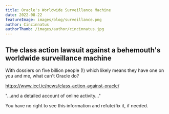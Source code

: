 ```yaml
---
title: Oracle's Worldwide Surveillance Machine
date: 2022-08-22
featureImage: images/blog/surveillance.png
author: Cincinnatus
authorThumb: /images/author/cincinnatus.jpg 
---
```


## The class action lawsuit against a behemouth's worldwide surveillance machine

With dossiers on five billion people (!) which likely means they have one on you and me, what can't Oracle do?

https://www.iccl.ie/news/class-action-against-oracle/

"...and a detailed account of online activity..."

You have no right to see this information and refute/fix it, if needed.
